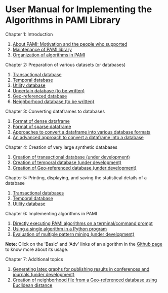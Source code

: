 # User Manual for Implementing the Algorithms in PAMI Library

 
Chapter 1: Introduction

   1. [About PAMI: Motivation and the people who supported](./aboutPAMI.html)
   2. [Maintenance of PAMI library](./installation.html)
   3. [Organization of algorithms in PAMI](./organization.html)

Chapter 2: Preparation of various datasets (or databases)
   1. [Transactional database](./transactionalDatabase.html)
   2. [Temporal database](./temporalDatabase.html)
   3. [Utility database](./utilityDatabase.html)
   4. [Uncertain database (to be written)](./uncertainDatabases.md)
   5. [Geo-referenced database](./spatialDatabase.html)
   6. [Neighborhood database (to be written)](./neighborhoodDatabase.html)

Chapter 3: Converting dataframes to databases

   1. [Format of dense dataframe](./denseDF2DB.html) 
   2. [Format of sparse dataframe](./sparseDF2DB.html)
   3. [Approaches to convert a dataframe into various database formats](./denseDF2DB.html)
   4. [An advanced approach to convert a dataframe into a database](./DF2DBPlus.html)

Chapter 4: Creation of very large synthetic databases
  
   1. [Creation of transactional database (under development)](./createTransactionalDatabase.html)
   2. [Creation of temporal database (under development)](./createTemporalDatabase.html)
   3. [Creation of Geo-referenced database (under development)](./createSpatiotemporalDatabase.html) 

Chapter 5: Printing, displaying, and saving the statistical details of a database
 
   1. [Transactional databases](./transactionalDatabaseStats.md)      
   2. [Temporal database](./temporalDatabaseStats.md)
   3. [Utility database](./utilityDatabaseStats.md)

Chapter 6: Implementing algorithms in PAMI

   1. [Directly executing PAMI algorithms on a terminal/command prompt](./terminalExecute.html)
   2. [Using a single algorithm in a Python program](./utilization.html)
   3. [Evaluation of multiple pattern mining (under development)](./evaluateMultipleAlgorithms.html)

   __Note:__ Click on the 'Basic' and 'Adv' links of an algorithm in the [Github page](https://github.com/udayRage/PAMI) to know more about its usage.

Chapter 7: Additional topics

   1. [Generating latex graphs for publishing results in conferences and journals (under development)](./generateLatexGraphs.html)
   2. [Creation of neighborhood file from a Geo-referenced database using Euclidean distance](./neighborFileFromspatialDataframe.html)
   